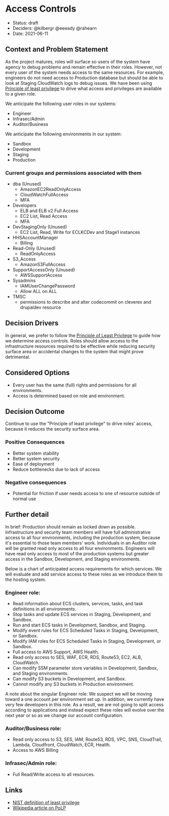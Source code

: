 # Access Controls

- Status: draft
- Deciders: @kilbergr @eeeady @rahearn
- Date: 2021-06-11

## Context and Problem Statement

As the project matures, roles will surface so users of the system have agency to debug problems and remain effective in their roles. However, not every user of the system needs access to the same resources. For example, engineers do not need access to Production database but should be able to look at Staging CloudWatch logs to debug issues. We have been using [Principle of least privilege](https://en.wikipedia.org/wiki/Principle_of_least_privilege) to drive what access and privileges are available to a given role.

We anticipate the following user roles in our systems:

- Engineer
- Infrasec/Admin
- Auditor/Business

We anticipate the following environments in our system:

- Sandbox
- Development
- Staging
- Production

### Current groups and permissions associated with them

- dba (Unused)
  - AmazonEC2ReadOnlyAccess
  - CloudWatchFullAccess
  - MFA
- Developers
  - ELB and ELB v2 Full Access
  - EC2 List, Read Access
  - MFA
- DevStagingOnly (Unused)
  - EC2 List, Read, Write for ECLKCDev and Stage1 instances
- HHSAccountManager
  - Billing
- Read-Only (Unused)
  - ReadOnlyAccess
- S3_Access
  - AmazonS3FullAccess
- SupportAccessOnly (Unused)
  - AWSSupportAccess
- Sysadmins
  - IAMUserChangePassword
  - Allow ALL on ALL
- TMSC
  - permissions to describe and alter codecommit on cleverex and drupaldev resource

## Decision Drivers

In general, we prefer to follow the [Principle of Least Privilege](https://en.wikipedia.org/wiki/Principle_of_least_privilege) to guide how we determine access controls. Roles should allow access to the infrastructure resources required to be effective while reducing security surface area or accidental changes to the system that might prove detrimental.

## Considered Options

- Every user has the same (full) rights and permissions for all environments.
- Access is determined based on role and environment.

## Decision Outcome

Continue to use the "Principle of least privilege" to drive roles' access, because it reduces the security surface area.

### Positive Consequences

- Better system stability
- Better system security
- Ease of deployment
- Reduce bottlenecks due to lack of access

### Negative consequences

- Potential for friction if user needs access to one of resource outside of normal use

## Further detail

In brief: Production should remain as locked down as possible. Infrastructure and security team members will have full administrative access to all four environments, including the production system, because it's essential to those team members' work. Individuals in an Auditor role will be granted read only access to all four environments. Engineers will have read only access to most of the production systems but greater access in the Sandbox, Development, and Staging environments.

Below is a chart of anticipated access requirements for which services. We will evaluate and add service access to these roles as we introduce them to the hosting system.

### Engineer role:

- Read information about ECS clusters, services, tasks, and task definitions in all environments.
- Stop tasks and update ECS services in Staging, Development, and Sandbox.
- Run and start ECS tasks in Development, Sandbox, and Staging.
- Modify event rules for ECS Scheduled Tasks in Staging, Development, or Sandbox.
- Modify IAM roles for ECS Scheduled Tasks in Staging, Development, or Sandbox.
- Full access to AWS Support, AWS Health.
- Read only access to SES, WAF, ECR, RDS, Route53, EC2, ALB, CloudWatch.
- Can modify SSM parameter store variables in Development, Sandbox, and Staging environments.
- Can modify S3 buckets in Development, and Sandbox.
- Cannot modify any S3 buckets in Production environment.

A note about the singular Engineer role:
We suspect we will be moving toward a one account per environment set up. In addition, we currently have very few developers in this role. As a result, we are not going to split access according to applications and instead expect these roles will evolve over the next year or so as we change our account configuration.

### Auditor/Business role:

- Read only access to S3, SES, IAM, Route53, RDS, VPC, SNS, CloudTrail, Lambda, Cloudfront, CloudWatch, ECR, Health.
- Access to AWS Billing

### Infrasec/Admin role:

- Full Read/Write access to all resources.

## Links

- [NIST definition of least privilege](https://csrc.nist.gov/glossary/term/least-privilege)
- [Wikipedia article on PoLP](https://en.wikipedia.org/wiki/Principle_of_least_privilege)
